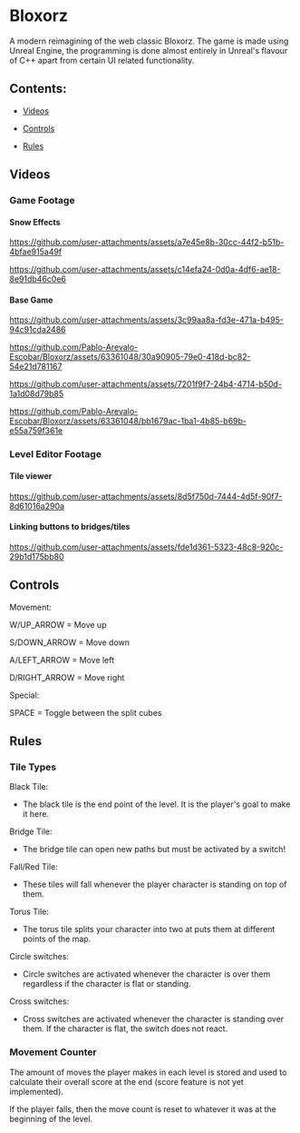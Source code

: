 # Bloxorz
A modern reimagining of the web classic Bloxorz. 
The game is made using Unreal Engine, the programming is done almost entirely in Unreal's flavour of C++ apart from certain UI related functionality.

## Contents:
- [Videos](#videos)

- [Controls](#controls)

- [Rules](#rules)

## Videos

### Game Footage

#### Snow Effects 

https://github.com/user-attachments/assets/a7e45e8b-30cc-44f2-b51b-4bfae915a49f



https://github.com/user-attachments/assets/c14efa24-0d0a-4df6-ae18-8e91db46c0e6

#### Base Game

https://github.com/user-attachments/assets/3c99aa8a-fd3e-471a-b495-94c91cda2486


https://github.com/Pablo-Arevalo-Escobar/Bloxorz/assets/63361048/30a90905-79e0-418d-bc82-54e21d781167


https://github.com/user-attachments/assets/7201f9f7-24b4-4714-b50d-1a1d08d79b85



https://github.com/Pablo-Arevalo-Escobar/Bloxorz/assets/63361048/bb1679ac-1ba1-4b85-b69b-e55a759f361e



### Level Editor Footage
#### Tile viewer


https://github.com/user-attachments/assets/8d5f750d-7444-4d5f-90f7-8d61016a290a


#### Linking buttons to bridges/tiles

https://github.com/user-attachments/assets/fde1d361-5323-48c8-920c-29b1d175bb80


## Controls
Movement:

W/UP_ARROW    = Move up

S/DOWN_ARROW  = Move down

A/LEFT_ARROW  = Move left

D/RIGHT_ARROW = Move right

Special:

SPACE = Toggle between the split cubes 

## Rules


### Tile Types

Black Tile:

  - The black tile is the end point of the level. It is the player's goal to make it here.

Bridge Tile:

  - The bridge tile can open new paths but must be activated by a switch!

Fall/Red Tile:

  - These tiles will fall whenever the player character is standing on top of them.

Torus Tile:
  - The torus tile splits your character into two at puts them at different points of the map.

Circle switches:

  - Circle switches are activated whenever the character is over them regardless if the character is flat or standing.

Cross switches:

  - Cross switches are activated whenever the character is standing over them. If the character is flat, the switch does 
    not react.

### Movement Counter

The amount of moves the player makes in each level is stored and used to calculate their overall score at the end (score feature is not yet implemented).

If the player falls, then the move count is reset to whatever it was at the beginning of the level.
